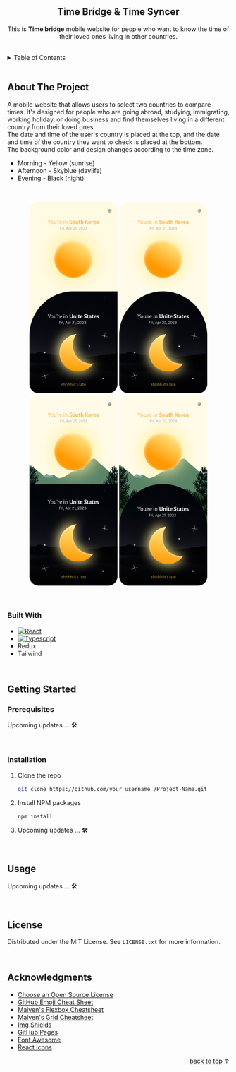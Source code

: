 <a name="readme-top"></a>



<!-- PROJECT LOGO -->
<br />
<div align="center">
  <a href="https://github.com/ihanchoi/self-project"></a>

  <h2 align="center">Time Bridge & Time Syncer</h2>

  <p align="center">
    This is <b> Time bridge</b> mobile website for people who want to know the time of their loved ones living in other countries. 
    <br />

<!-- Feel free to use it :>
    <br />   -->

</div>


<br />
<!-- TABLE OF CONTENTS -->
<details>
  <summary>Table of Contents</summary>
  <ol>
    <li>
      <a href="#about-the-project">About The Project</a>
      <ul>
        <li><a href="#built-with">Built With</a></li>
      </ul>
    </li>
    <li>
      <a href="#getting-started">Getting Started</a>
      <ul>
        <li><a href="#prerequisites">Prerequisites</a></li>
        <li><a href="#installation">Installation</a></li>
      </ul>
    </li>
    <li><a href="#usage">Usage</a></li>
    <li><a href="#license">License</a></li>
    <li><a href="#acknowledgments">Acknowledgments</a></li>
  </ol>
</details>

<br />

<!-- ABOUT THE PROJECT -->
## About The Project
<div>
A mobile website that allows users to select two countries to compare times. It's designed for people who are going abroad, studying, immigrating, working holiday, or doing business and find themselves living in a different country from their loved ones. 
<br />
The date and time of the user's country is placed at the top, and the date and time of the country they want to check is placed at the bottom. 
<br /> 
The background color and design changes according to the time zone. 

<br />

- Morning - Yellow (sunrise)
- Afternoon - Skyblue (daylife)
- Evening - Black (night)

<br />
</div>

<p align="center" width="100%">
<img src="./img/3.png" alt="num1" width="200"/>
<img src="./img/4.png" alt="num1" width="200"/>
<img src="./img/1.png" alt="num1" width="200"/>
<img src="./img/2.png" alt="num1" width="200"/>
</p>

<br />

### Built With
* [![React][React.js]][React-url]
* [![Typescript][Typescript.io]][Typescript-url]
* Redux
* Tailwind

<br />

<!-- GETTING STARTED -->
## Getting Started

### Prerequisites

Upcoming updates ... 🛠


<br />

### Installation

1. Clone the repo
   ```sh
   git clone https://github.com/your_username_/Project-Name.git
   ```
2. Install NPM packages
   ```sh
   npm install
   ```
3. Upcoming updates ... 🛠



<br />

<!-- USAGE EXAMPLES -->
## Usage

Upcoming updates ... 🛠

<br />


<!-- LICENSE -->
## License

Distributed under the MIT License. See `LICENSE.txt` for more information.

<br />

<!-- ACKNOWLEDGMENTS -->
## Acknowledgments
* [Choose an Open Source License](https://choosealicense.com)
* [GitHub Emoji Cheat Sheet](https://www.webpagefx.com/tools/emoji-cheat-sheet)
* [Malven's Flexbox Cheatsheet](https://flexbox.malven.co/)
* [Malven's Grid Cheatsheet](https://grid.malven.co/)
* [Img Shields](https://shields.io)
* [GitHub Pages](https://pages.github.com)
* [Font Awesome](https://fontawesome.com)
* [React Icons](https://react-icons.github.io/react-icons/search)

<p align="right"><a href="#readme-top">back to top</a> ↑</p>


[React.js]: https://img.shields.io/badge/React-20232A?style=for-the-badge&logo=react&logoColor=61DAFB
[React-url]: https://reactjs.org/

[Typescript.io]: https://shields.io/badge/TypeScript-3178C6?logo=TypeScript&logoColor=FFF&style=flat-square
[Typescript-url]: https://www.typescriptlang.org

[Redux.js]: https://img.shields.io/badge/
[Redux-url]: https://redux.js.org

